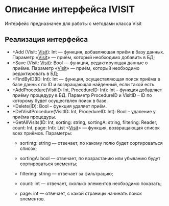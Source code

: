 # Описание интерфейса IVISIT
Интерфейс предназначен для работы с методами класса Visit

## Реализация интерфейса
* +Add (Visit: [Visit](https://github.com/gogganesko/Orho/blob/master/docs/Visit.md "объект класса Visit")): Int — функция, добавляющая приём в базу данных. Параметр «[Visit](https://github.com/gogganesko/Orho/blob/master/docs/Visit.md "объект класса Visit")» — приём, 
который необходимо добавить в БД;
* +Save (Visit: [Visit](https://github.com/gogganesko/Orho/blob/master/docs/Visit.md "объект класса Visit")): Bool — функция, редактирующая данные о приёме. Параметр «[Visit](https://github.com/gogganesko/Orho/blob/master/docs/Visit.md "объект класса Visit")» — 
приём, который необходимо редактировать в БД;
* +FindByID(ID: Int): Int  — функция, осуществляющая поиск приёма в базе данных по ID и возвращающая найденный, если такой есть. 
* +AddProcedure(VisitID: Int, ProcedureID: Int): Int – функция добавляет приёму процедуру в БД. Параметр ProcedureID и VisitID – ID по которому будет осуществлен поиск в базе.
* +Delete(ID): Bool – функция удаляет приём.
* +DelVisitProcedure(VisitID: Int, ProcedureID: Int): Bool – удаление у приёма процедуры.
* +GetAllVisits(ID: Int, sorting: string, sortingA: string, filtering: Reader, count: Int, page: Int): List <[Visit](https://github.com/gogganesko/Orho/blob/master/docs/Visit.md "объект класса Visit")> — функция, возвращающая список всех приёмов. 
Параметры: 
	* sortintg: string — отвечает, по какому полю будет сортироваться список;
  
	* sortingA: bool — отвечает, по возрастанию или убыванию будут сортироваться элементы;
  
	* filtering: string — отвечает за фильтрацию;
  
	* count: int — отвечает, сколько элементов необходимо показать;
  
	* page: int — отвечает, с какой страницы начинать поиск элементов.